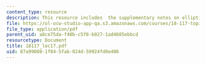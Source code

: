 ```yaml
---
content_type: resource
description: This resource includes  the supplementary notes on elliptic operators.
file: https://ol-ocw-studio-app-qa.s3.amazonaws.com/courses/18-117-topics-in-several-complex-variables-spring-2005/07a990801f045fab024d59924fd0e406_18117_lec17.pdf
file_type: application/pdf
parent_uid: a8ce75da-f40b-c5f0-b927-1ad4605ebbcd
resourcetype: Document
title: 18117_lec17.pdf
uid: 07a99080-1f04-5fab-024d-59924fd0e406
---
```

